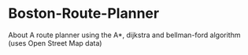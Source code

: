 # Boston-Route-Planner
About A route planner using the A*, dijkstra and bellman-ford algorithm (uses Open Street Map data)
